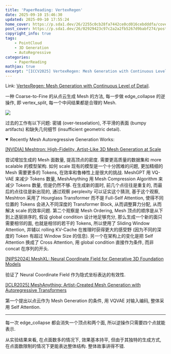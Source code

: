 ```yaml
---
title: 'PaperReading: VertexRegen'
date: 2025-09-10 15:46:30
updated: 2025-09-10 17:55:24
home_cover: https://p.sda1.dev/26/2255c0cb28fa7442ce0cd016cebdddfa/cover.PNG
post_cover: https://p.sda1.dev/26/02929423c97c2a2a2fb5267d9babf274/post.PNG
copyright_info: true
tags:
    - PointCloud
    - 3D Generation
    - AutoRegressive
categories:
    - PaperReading
mathjax: true
excerpt: "[ICCV2025] VertexRegen: Mesh Generation with Continuous Level of Detail."
---
```


Link: <a href="http://arxiv.org/abs/2508.09062">VertexRegen: Mesh Generation with Continuous Level of Detail</a>.

一种 Coarse-to-Fine 的从点云生成 Mesh 的方法, 每一步做 edge_collapse 的逆操作, 即 vertex_split, 每一个中间结果都是合理的 Mesh.

<img src="https://p.sda1.dev/26/503d125478047ed98607ba7582f57d58/teaser.jpg" >

过去的工作有以下问题: 密铺 (over-tesselation), 不平滑的表面 (bumpy artifacts) 和缺失几何细节 (insufficient geometric detail).

<details open>
  <summary>Recently Mesh Autoregressive Generation Works:</summary>

<a href="https://arxiv.org/abs/2412.09548">[NVIDIA] Meshtron: High-Fidelity, Artist-Like 3D Mesh Generation at Scale</a>

尝试增加生成的 Mesh 面数量, 提高顶点的密度. 需要更高质量的数据集和 more scalable 的模型架构. 如何 scale 现有的模型是一个十分困难的问题, 更加精细的 Mesh 需要更多的 Tokens, 在效率和鲁棒性上是很大的挑战. MeshGPT 用 VQ-VAE 来减少 Tokens 数量, MeshAnything 用 Mesh Compression Algorithm 来减少 Tokens 数量, 但是仍然不够. 在生成新的面时, 前几个点往往是重复的, 而最后的点往往是新出现的, 通过观察 perplexity 可以证实这个猜测, 基于这个观察, Meshtron 采用了 Hourglass Transformer 而不是 Full-Self Attention, 使得不同位置的 Tokens 会进入不同深度的 Transformer Block, 从而调整算力分配, 从而解决 scale 的效率问题. 第二个观察是 Mesh Ordering, Mesh 顶点的顺序是从下到上逐层排序的, 假设 global condition 设计地足够充分, 那么生成一个新的面只需要相邻的面, 也就是相邻的若干的 Tokens, 所以使用了 Sliding Window Attention, 并辅以 rolling KV-Cache 在推理时获得更大的感受野 (因为不同的深度的 Token 有超过 Window Size 的信息). 另一个在架构上的变化是把 Self Attention 换成了 Cross Attention, 用 global condition 直接作为条件, 而非 concat 在序列的开头.

<a href="https://arxiv.org/abs/2405.20853">[NIPS2024] MeshXL: Neural Coordinate Field for Generative 3D Foundation Models</a>

验证了 Neural Coordinate Field 作为隐式坐标表达的有效性.

<a href="https://arxiv.org/abs/2406.10163">[ICLR2025] MeshAnything: Artist-Created Mesh Generation with Autoregressive Transformers</a>

第一个提出以点云作为 Mesh Generation 的条件, 用 VQVAE 对输入编码, 整体采用 Self Attention.

</details>

---

每一次 edge_collapse 都会消失一个顶点和两个面, 所以逆操作只需要四个点就能表示.

从实验结果来看, 在点面数多的情况下, 效果基本持平, 但由于其独特的生成方式, 在点面数限制的情况下更能表达整体结构. 整体故事讲得不错.
